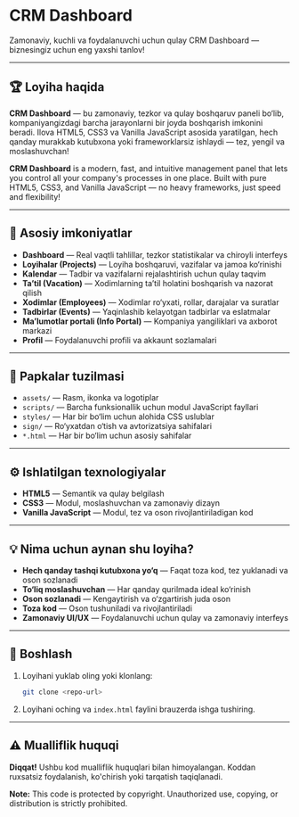# CRM Dashboard

Zamonaviy, kuchli va foydalanuvchi uchun qulay CRM Dashboard — biznesingiz uchun eng yaxshi tanlov!

---

## 🏆 Loyiha haqida

**CRM Dashboard** — bu zamonaviy, tezkor va qulay boshqaruv paneli bo‘lib, kompaniyangizdagi barcha jarayonlarni bir joyda boshqarish imkonini beradi. Ilova HTML5, CSS3 va Vanilla JavaScript asosida yaratilgan, hech qanday murakkab kutubxona yoki frameworklarsiz ishlaydi — tez, yengil va moslashuvchan!

**CRM Dashboard** is a modern, fast, and intuitive management panel that lets you control all your company's processes in one place. Built with pure HTML5, CSS3, and Vanilla JavaScript — no heavy frameworks, just speed and flexibility!

---

## 🚀 Asosiy imkoniyatlar

- **Dashboard** — Real vaqtli tahlillar, tezkor statistikalar va chiroyli interfeys
- **Loyihalar (Projects)** — Loyiha boshqaruvi, vazifalar va jamoa ko‘rinishi
- **Kalendar** — Tadbir va vazifalarni rejalashtirish uchun qulay taqvim
- **Ta’til (Vacation)** — Xodimlarning ta’til holatini boshqarish va nazorat qilish
- **Xodimlar (Employees)** — Xodimlar ro‘yxati, rollar, darajalar va suratlar
- **Tadbirlar (Events)** — Yaqinlashib kelayotgan tadbirlar va eslatmalar
- **Ma’lumotlar portali (Info Portal)** — Kompaniya yangiliklari va axborot markazi
- **Profil** — Foydalanuvchi profili va akkaunt sozlamalari

---

## 📁 Papkalar tuzilmasi

- `assets/` — Rasm, ikonka va logotiplar
- `scripts/` — Barcha funksionallik uchun modul JavaScript fayllari
- `styles/` — Har bir bo‘lim uchun alohida CSS uslublar
- `sign/` — Ro‘yxatdan o‘tish va avtorizatsiya sahifalari
- `*.html` — Har bir bo‘lim uchun asosiy sahifalar

---

## ⚙️ Ishlatilgan texnologiyalar

- **HTML5** — Semantik va qulay belgilash
- **CSS3** — Modul, moslashuvchan va zamonaviy dizayn
- **Vanilla JavaScript** — Modul, tez va oson rivojlantiriladigan kod

---

## 💡 Nima uchun aynan shu loyiha?

- **Hech qanday tashqi kutubxona yo‘q** — Faqat toza kod, tez yuklanadi va oson sozlanadi
- **To‘liq moslashuvchan** — Har qanday qurilmada ideal ko‘rinish
- **Oson sozlanadi** — Kengaytirish va o‘zgartirish juda oson
- **Toza kod** — Oson tushuniladi va rivojlantiriladi
- **Zamonaviy UI/UX** — Foydalanuvchi uchun qulay va zamonaviy interfeys

---

## 🚦 Boshlash

1. Loyihani yuklab oling yoki klonlang:
   ```bash
   git clone <repo-url>
   ```
2. Loyihani oching va `index.html` faylini brauzerda ishga tushiring.

---

## ⚠️ Mualliflik huquqi

**Diqqat!** Ushbu kod mualliflik huquqlari bilan himoyalangan. Koddan ruxsatsiz foydalanish, ko'chirish yoki tarqatish taqiqlanadi.

 **Note:** This code is protected by copyright. Unauthorized use, copying, or distribution is strictly prohibited.

